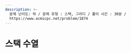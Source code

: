 ```yaml
---
description: >-
  문제 난이도: 하 / 문제 유형 : 스택, 그리디 / 풀이 시간 : 30분 /
  https://www.acmicpc.net/problem/1874
---
```


# 스택 수열

